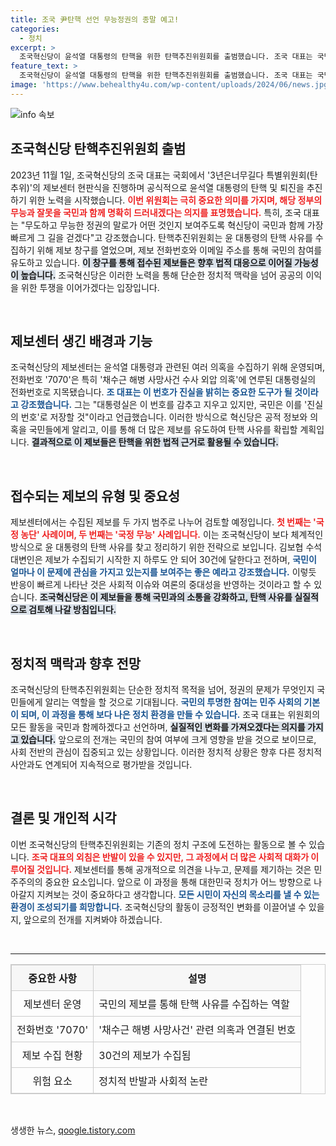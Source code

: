```yaml
---
title: 조국 尹탄핵 선언 무능정권의 종말 예고!
categories:
  - 정치
excerpt: >
  조국혁신당이 윤석열 대통령의 탄핵을 위한 탄핵추진위원회를 출범했습니다. 조국 대표는 국민과 함께 진실을 밝히겠다며 제보를 받겠다고 밝혔습니다. 제보창구에는 대통령실의 7070 번호가 포함되어 있어, 그 의미가 주목받고 있습니다.
feature_text: >
  조국혁신당이 윤석열 대통령의 탄핵을 위한 탄핵추진위원회를 출범했습니다. 조국 대표는 국민과 함께 진실을 밝히겠다며 제보를 받겠다고 밝혔습니다. 제보창구에는 대통령실의 7070 번호가 포함되어 있어, 그 의미가 주목받고 있습니다.
image: 'https://www.behealthy4u.com/wp-content/uploads/2024/06/news.jpg'
---
```


<p><img src="https://www.behealthy4u.com/wp-content/uploads/2024/06/news.jpg" alt="info 속보" /></p>

<h2 data-ke-size="size26">조국혁신당 탄핵추진위원회 출범</h2>

<p data-ke-size="size16">2023년 11월 1일, 조국혁신당의 조국 대표는 국회에서 '3년은너무길다 특별위원회(탄추위)'의 제보센터 현판식을 진행하며 공식적으로 윤석열 대통령의 탄핵 및 퇴진을 추진하기 위한 노력을 시작했습니다. <b><span style="color: #ee2323;">이번 위원회는 극히 중요한 의미를 가지며, 해당 정부의 무능과 잘못을 국민과 함께 명확히 드러내겠다는 의지를 표명했습니다.</span></b> 특히, 조국 대표는 "무도하고 무능한 정권의 말로가 어떤 것인지 보여주도록 혁신당이 국민과 함께 가장 빠르게 그 길을 걷겠다"고 강조했습니다. 탄핵추진위원회는 윤 대통령의 탄핵 사유를 수집하기 위해 제보 창구를 열었으며, 제보 전화번호와 이메일 주소를 통해 국민의 참여를 유도하고 있습니다. <b><span style="background-color: #21538527;">이 창구를 통해 접수된 제보들은 향후 법적 대응으로 이어질 가능성이 높습니다.</span></b> 조국혁신당은 이러한 노력을 통해 단순한 정치적 맥락을 넘어 공공의 이익을 위한 투쟁을 이어가겠다는 입장입니다.</p>

<p data-ke-size="size16">&nbsp;</p>

<h2 data-ke-size="size26">제보센터 생긴 배경과 기능</h2>

<p data-ke-size="size16">조국혁신당의 제보센터는 윤석열 대통령과 관련된 여러 의혹을 수집하기 위해 운영되며, 전화번호 '7070'은 특히 '채수근 해병 사망사건 수사 외압 의혹'에 연루된 대통령실의 전화번호로 지목됐습니다. <b><span style="color: #1a5490;">조 대표는 이 번호가 진실을 밝히는 중요한 도구가 될 것이라고 강조했습니다.</span></b> 그는 "대통령실은 이 번호를 감추고 지우고 있지만, 국민은 이를 '진실의 번호'로 저장할 것"이라고 언급했습니다. 이러한 방식으로 혁신당은 공적 정보와 의혹을 국민들에게 알리고, 이를 통해 더 많은 제보를 유도하여 탄핵 사유를 확립할 계획입니다. <b><span style="background-color: #21538527;">결과적으로 이 제보들은 탄핵을 위한 법적 근거로 활용될 수 있습니다.</span></b></p>

<p data-ke-size="size16">&nbsp;</p>

<h2 data-ke-size="size26">접수되는 제보의 유형 및 중요성</h2>

<p data-ke-size="size16">제보센터에서는 수집된 제보를 두 가지 범주로 나누어 검토할 예정입니다. <b><span style="color: #ee2323;">첫 번째는 '국정 농단' 사례이며, 두 번째는 '국정 무능' 사례입니다.</span></b> 이는 조국혁신당이 보다 체계적인 방식으로 윤 대통령의 탄핵 사유를 찾고 정리하기 위한 전략으로 보입니다. 김보협 수석대변인은 제보가 수집되기 시작한 지 하루도 안 되어 30건에 달한다고 전하며, <b><span style="color: #1a5490;">국민이 얼마나 이 문제에 관심을 가지고 있는지를 보여주는 좋은 예라고 강조했습니다.</span></b> 이렇듯 반응이 빠르게 나타난 것은 사회적 이슈와 여론의 중대성을 반영하는 것이라고 할 수 있습니다. <b><span style="background-color: #21538527;">조국혁신당은 이 제보들을 통해 국민과의 소통을 강화하고, 탄핵 사유를 실질적으로 검토해 나갈 방침입니다.</span></b></p>

<p data-ke-size="size16">&nbsp;</p>

<h2 data-ke-size="size26">정치적 맥락과 향후 전망</h2>

<p data-ke-size="size16">조국혁신당의 탄핵추진위원회는 단순한 정치적 목적을 넘어, 정권의 문제가 무엇인지 국민들에게 알리는 역할을 할 것으로 기대됩니다. <b><span style="color: #1a5490;">국민의 투명한 참여는 민주 사회의 기본이 되며, 이 과정을 통해 보다 나은 정치 환경을 만들 수 있습니다.</span></b> 조국 대표는 위원회의 모든 활동을 국민과 함께하겠다고 선언하며, <b><span style="background-color: #21538527;">실질적인 변화를 가져오겠다는 의지를 가지고 있습니다.</span></b> 앞으로의 전개는 국민의 참여 여부에 크게 영향을 받을 것으로 보이므로, 사회 전반의 관심이 집중되고 있는 상황입니다. 이러한 정치적 상황은 향후 다른 정치적 사안과도 연계되어 지속적으로 평가받을 것입니다.</p>

<p data-ke-size="size16">&nbsp;</p>

<h2 data-ke-size="size26">결론 및 개인적 시각</h2>

<p data-ke-size="size16">이번 조국혁신당의 탄핵추진위원회는 기존의 정치 구조에 도전하는 활동으로 볼 수 있습니다. <b><span style="color: #ee2323;">조국 대표의 외침은 반발이 있을 수 있지만, 그 과정에서 더 많은 사회적 대화가 이루어질 것입니다.</span></b> 제보센터를 통해 공개적으로 의견을 나누고, 문제를 제기하는 것은 민주주의의 중요한 요소입니다. 앞으로 이 과정을 통해 대한민국 정치가 어느 방향으로 나아갈지 지켜보는 것이 중요하다고 생각합니다. <b><span style="color: #1a5490;">모든 시민이 자신의 목소리를 낼 수 있는 환경이 조성되기를 희망합니다.</span></b> 조국혁신당의 활동이 긍정적인 변화를 이끌어낼 수 있을지, 앞으로의 전개를 지켜봐야 하겠습니다.</p>

<p data-ke-size="size16">&nbsp;</p>

<hr>

<table style="width: 100%; border: 1px solid #ccc; border-collapse: collapse;">
    <thead>
        <tr style="background-color: #f7f7f7;">
            <th style="border: 1px solid #ccc; padding: 8px;">중요한 사항</th>
            <th style="border: 1px solid #ccc; padding: 8px;">설명</th>
        </tr>
    </thead>
    <tbody>
        <tr>
            <td style="border: 1px solid #ccc; padding: 8px; text-align: center;">제보센터 운영</td>
            <td style="border: 1px solid #ccc; padding: 8px;">국민의 제보를 통해 탄핵 사유를 수집하는 역할</td>
        </tr>
        <tr>
            <td style="border: 1px solid #ccc; padding: 8px; text-align: center;">전화번호 '7070'</td>
            <td style="border: 1px solid #ccc; padding: 8px;">'채수근 해병 사망사건' 관련 의혹과 연결된 번호</td>
        </tr>
        <tr>
            <td style="border: 1px solid #ccc; padding: 8px; text-align: center;">제보 수집 현황</td>
            <td style="border: 1px solid #ccc; padding: 8px;">30건의 제보가 수집됨</td>
        </tr>
        <tr>
            <td style="border: 1px solid #ccc; padding: 8px; text-align: center;">위험 요소</td>
            <td style="border: 1px solid #ccc; padding: 8px;">정치적 반발과 사회적 논란</td>
        </tr>
    </tbody>
</table>

<p data-ke-size="size16">&nbsp;</p>
생생한 뉴스, <a href="https://qoogle.tistory.com" rel="dofollow">qoogle.tistory.com</a>



